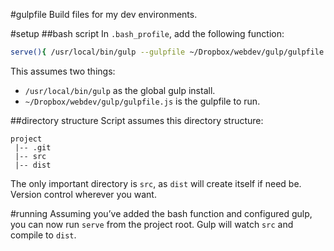 #gulpfile
Build files for my dev environments.

#setup
##bash script
In `.bash_profile`, add the following function:
```bash
serve(){ /usr/local/bin/gulp --gulpfile ~/Dropbox/webdev/gulp/gulpfile.js --cwd ${1:-.}; }
```
This assumes two things:

  * `/usr/local/bin/gulp` as the global gulp install.
  * `~/Dropbox/webdev/gulp/gulpfile.js` is the gulpfile to run.

##directory structure
Script assumes this directory structure:
```
project
 |-- .git
 |-- src
 |-- dist
```
The only important directory is `src`, as `dist` will create itself if need be. Version control wherever you want.

#running
Assuming you’ve added the bash function and configured gulp, you can now run `serve` from the project root. Gulp will watch `src` and compile to `dist`.

